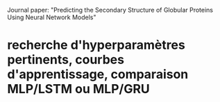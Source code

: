 Journal paper: "Predicting the Secondary Structure of Globular Proteins Using Neural Network Models"
# recherche d'hyperparamètres pertinents, courbes d'apprentissage, comparaison MLP/LSTM ou MLP/GRU
